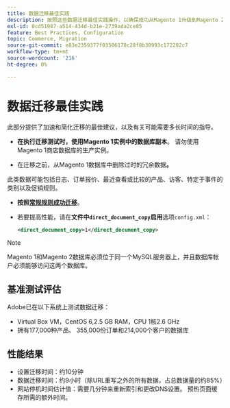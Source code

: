 ```yaml
---
title: 数据迁移最佳实践
description: 按照这些数据迁移最佳实践操作，以确保成功从Magento 1升级到Magento 2。
exl-id: 0cd51987-a514-434d-b21e-2739ada2ce85
feature: Best Practices, Configuration
topic: Commerce, Migration
source-git-commit: e83e2359377f03506178c28f8b30993c172282c7
workflow-type: tm+mt
source-wordcount: '216'
ht-degree: 0%

---
```


# 数据迁移最佳实践

此部分提供了加速和简化迁移的最佳建议，以及有关可能需要多长时间的指导。

* **在执行迁移测试时，使用Magento 1实例中的数据库副本**。 请勿使用Magento 1商店数据库的生产实例。

* 在迁移之前，从Magento 1数据库中删除过时的冗余数据&#x200B;**。**

此类数据可能包括日志、订单报价、最近查看或比较的产品、访客、特定于事件的类别以及促销规则。

* **按照[常规规则成功迁移](migrate-data/overview.md#migration-overview)**。

* 若要提高性能，请在&#x200B;**文件中`direct_document_copy`启用**&#x200B;选项`config.xml`：

  ```xml
  <direct_document_copy>1</direct_document_copy>
  ```

>[!NOTE]
>
>Magento 1和Magento 2数据库必须位于同一个MySQL服务器上，并且数据库帐户必须能够访问这两个数据库。

## 基准测试评估

Adobe已在以下系统上测试数据迁移：

* Virtual Box VM，CentOS 6,2.5 GB RAM，CPU 1核2.6 GHz
* 拥有177,000种产品、 355,000份订单和214,000个客户的数据库

## 性能结果

* 设置迁移时间：约10分钟
* 数据迁移时间：约9小时（除URL重写之外的所有数据，占总数据量的约85%）
* 网站停机时间估计值：需要几分钟来重新索引和更改DNS设置。 预热页面缓存所需的额外时间。
